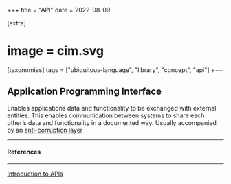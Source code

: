 +++
title = "API"
date = 2022-08-09

[extra]
#  image = cim.svg
[taxonomies]
   tags = ["ubiquitous-language", "library", "concept", "api"]
+++
## Application Programming Interface

Enables applications data and functionality to be exchanged with external entities. This enables communication between systems to share each other’s data and functionality in a documented way. Usually accompanied by an [anti-corruption layer](/library/acl)


---

#### References

---

[Introduction to APIs](https://www.geeksforgeeks.org/introduction-to-apis/)
